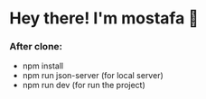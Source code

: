 <h1> Hey there! I'm mostafa 👋 </h1>
<h3> After clone: </h3>

- npm install
- npm run json-server (for local server)
- npm run dev (for run the project)
